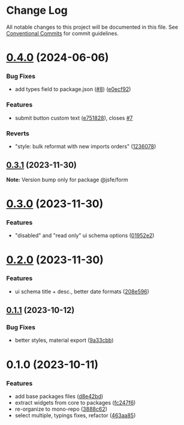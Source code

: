 # Change Log

All notable changes to this project will be documented in this file.
See [Conventional Commits](https://conventionalcommits.org) for commit guidelines.

# [0.4.0](https://github.com/json-schema-form-element/jsfe/compare/@jsfe/form@0.3.1...@jsfe/form@0.4.0) (2024-06-06)

### Bug Fixes

- add types field to package.json ([#8](https://github.com/json-schema-form-element/jsfe/issues/8)) ([e0ecf92](https://github.com/json-schema-form-element/jsfe/commit/e0ecf923475ca123ea9ee76d331d35d68c591102))

### Features

- submit button custom text ([e751828](https://github.com/json-schema-form-element/jsfe/commit/e751828b3bc07d21fc537b97e1b531a94a77fd70)), closes [#7](https://github.com/json-schema-form-element/jsfe/issues/7)

### Reverts

- "style: bulk reformat with new imports orders" ([1236078](https://github.com/json-schema-form-element/jsfe/commit/12360786626927f2c8a0273b245b906e5946b920))

## [0.3.1](https://github.com/json-schema-form-element/jsfe/compare/@jsfe/form@0.3.0...@jsfe/form@0.3.1) (2023-11-30)

**Note:** Version bump only for package @jsfe/form

# [0.3.0](https://github.com/json-schema-form-element/jsfe/compare/@jsfe/form@0.2.0...@jsfe/form@0.3.0) (2023-11-30)

### Features

- "disabled" and "read only" ui schema options ([01952e2](https://github.com/json-schema-form-element/jsfe/commit/01952e23355ffd5ce3cd13f8a8e5de4b05cc852c))

# [0.2.0](https://github.com/json-schema-form-element/jsfe/compare/@jsfe/form@0.1.1...@jsfe/form@0.2.0) (2023-11-30)

### Features

- ui schema title + desc., better date formats ([208e596](https://github.com/json-schema-form-element/jsfe/commit/208e59600d2a6811d0596572f1bc1ea4f240a945))

## [0.1.1](https://github.com/json-schema-form-element/jsfe/compare/@jsfe/form@0.1.0...@jsfe/form@0.1.1) (2023-10-12)

### Bug Fixes

- better styles, material export ([9a33cbb](https://github.com/json-schema-form-element/jsfe/commit/9a33cbb29059ac8827647db6a7deda45d9cb3c09))

# 0.1.0 (2023-10-11)

### Features

- add base packages files ([d8e42bd](https://github.com/json-schema-form-element/jsfe/commit/d8e42bdcda5f8af5e2728e1556946d333e7f59b5))
- extract widgets from core to packages ([fc247f6](https://github.com/json-schema-form-element/jsfe/commit/fc247f6475567deefde803ad5aedd35f3b9e70d7))
- re-organize to mono-repo ([3888c62](https://github.com/json-schema-form-element/jsfe/commit/3888c62a07b07aed2262c7e0c7b66919f30505ef))
- select multiple, typings fixes, refactor ([463aa85](https://github.com/json-schema-form-element/jsfe/commit/463aa85d7ba22480513bc485ab4ad849e39c5402))
